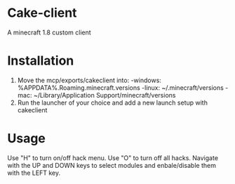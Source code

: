 # Cake-client
A minecraft 1.8 custom client

# Installation
1. Move the mcp/exports/cakeclient into:
-windows: %APPDATA%\.Roaming\.minecraft\.versions
-linux: ~/.minecraft/versions
-mac: ~/Library/Application Support/minecraft/versions
2. Run the launcher of your choice and add a new launch setup with cakeclient

# Usage
Use "H" to turn on/off hack menu.
Use "O" to turn off all hacks.
Navigate with the UP and DOWN keys to select modules and enbale/disable them with the LEFT key.
